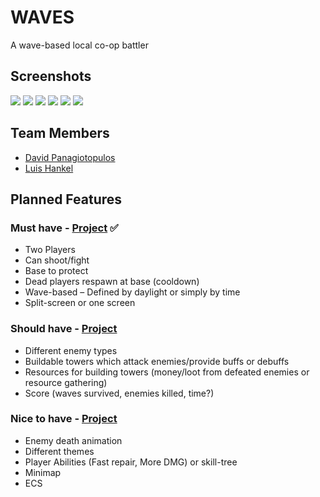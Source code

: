 # WAVES
A wave-based local co-op battler

## Screenshots
![](https://i.imgur.com/wnE9Chs.png)
![](https://i.imgur.com/W0mL5nr.png)
![](https://i.imgur.com/5s0qu8J.png)
![](https://i.imgur.com/bbo6YbG.png)
![](https://i.imgur.com/LxQ7JpK.jpg)
![](https://i.imgur.com/IhvxlYT.jpg)

## Team Members
- [David Panagiotopulos](https://github.com/DavidPgl)
- [Luis Hankel](https://github.com/Kaes3kuch3n)

## Planned Features

### Must have - [Project](https://github.com/imi-htw-berlin/WAVES/projects/1) :white_check_mark:
- Two Players
- Can shoot/fight
- Base to protect
- Dead players respawn at base (cooldown)
- Wave-based – Defined by daylight or simply by time
- Split-screen or one screen

### Should have - [Project](https://github.com/imi-htw-berlin/WAVES/projects/2)
-	Different enemy types
-	Buildable towers which attack enemies/provide buffs or debuffs
-	Resources for building towers (money/loot from defeated enemies or resource gathering)
-	Score (waves survived, enemies killed, time?)

### Nice to have - [Project](https://github.com/imi-htw-berlin/WAVES/projects/3)
- Enemy death animation
- Different themes
- Player Abilities (Fast repair, More DMG) or skill-tree
- Minimap
- ECS
